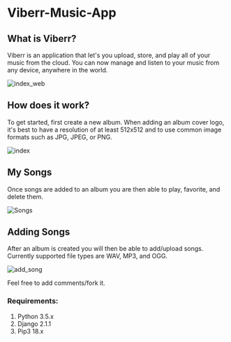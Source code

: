 # Viberr-Music-App

## What is Viberr?

Viberr is an application that let's you upload, store, and play all of your music from the cloud. You can now manage and listen to your music from any device, anywhere in the world.

![index_web](https://user-images.githubusercontent.com/39980643/45359793-4129ca80-b5eb-11e8-9b44-cb95b9954110.png)

## How does it work?

To get started, first create a new album. When adding an album cover logo, it's best to have a resolution of at least 512x512 and to use common image formats such as JPG, JPEG, or PNG.

![index](https://user-images.githubusercontent.com/39980643/45359628-b2b54900-b5ea-11e8-9113-e38cf2d704ad.png)

## My Songs

Once songs are added to an album you are then able to play, favorite, and delete them.

![Songs](https://user-images.githubusercontent.com/39980643/45359654-c791dc80-b5ea-11e8-9a9c-458e8293916d.png)


## Adding Songs

After an album is created you will then be able to add/upload songs. Currently supported file types are WAV, MP3, and OGG.

![add_song](https://user-images.githubusercontent.com/39980643/45359686-e55f4180-b5ea-11e8-82de-3a413ae38777.png)


Feel free to add comments/fork it.

### Requirements:
1. Python 3.5.x
2. Django 2.1.1
3. Pip3 18.x 
